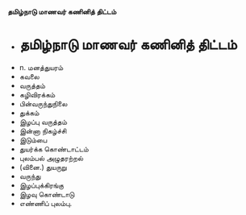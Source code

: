 **தமிழ்நாடு மாணவர் கணினித் திட்டம்**
- # தமிழ்நாடு மாணவர் கணினித் திட்டம்
- n. மனத்துயரம்
- கவலை
- வருத்தம்
- கழிவிரக்கம்
- பின்வருந்துநிலை
- துக்கம்
- இழப்பு வருத்தம்
- இன்னா நிகழ்ச்சி
- இடும்பை
- துயர்க்க கொண்டாட்டம்
- புலம்பல் அழுதரற்றல்
- (வினை.) துயருறு
- வருந்து
- இழப்புக்கிரங்கு
- இழவு கொண்டாடு
- எண்ணிப் புலம்பு.

